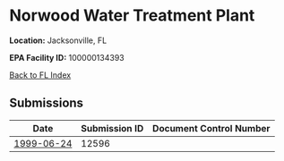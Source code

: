 # Norwood Water Treatment Plant

**Location:** Jacksonville, FL

**EPA Facility ID:** 100000134393

[Back to FL Index](../../index.md)

## Submissions

| Date | Submission ID | Document Control Number |
|------|--------------|-------------------------|
| [1999-06-24](submissions/12596.md) | 12596 |  |
